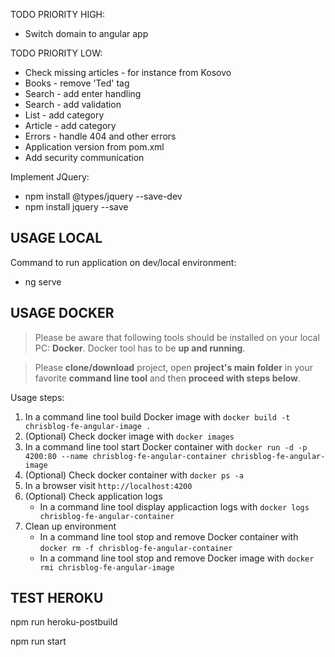 TODO PRIORITY HIGH:
* Switch domain to angular app

TODO PRIORITY LOW:
* Check missing articles - for instance from Kosovo
* Books - remove 'Ted' tag
* Search - add enter handling
* Search - add validation
* List - add category
* Article - add category
* Errors - handle 404 and other errors
* Application version from pom.xml
* Add security communication

Implement JQuery:
* npm install @types/jquery --save-dev
* npm install jquery --save


USAGE LOCAL
-----------

Command to run application on dev/local environment:
* ng serve


USAGE DOCKER
------------

> Please be aware that following tools should be installed on your local PC: **Docker**. Docker tool has to be **up and running**. 

> Please **clone/download** project, open **project's main folder** in your favorite **command line tool** and then **proceed with steps below**. 

Usage steps:
1. In a command line tool build Docker image with `docker build -t chrisblog-fe-angular-image .`
1. (Optional) Check docker image with `docker images`
1. In a command line tool start Docker container with `docker run -d -p 4200:80 --name chrisblog-fe-angular-container chrisblog-fe-angular-image`
1. (Optional) Check docker container with `docker ps -a`
1. In a browser visit `http://localhost:4200`
1. (Optional) Check application logs
     * In a command line tool display applicaction logs with `docker logs chrisblog-fe-angular-container`
1. Clean up environment 
     * In a command line tool stop and remove Docker container with `docker rm -f chrisblog-fe-angular-container`
     * In a command line tool stop and remove Docker image with `docker rmi chrisblog-fe-angular-image`


TEST HEROKU
-----------

npm run heroku-postbuild

npm run start